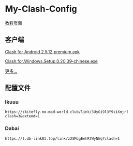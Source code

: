 # My-Clash-Config

[教程页面](/mcct.md)

## 客户端

[Clash for Android 2.5.12.premium.apk](https://ghproxy.org/https://github.com/zkitefly/zkitefly.github.io/releases/download/3/Clash.for.Android.2.5.12.premium.apk)

[Clash.for.Windows.Setup.0.20.39-chinese.exe](https://ghproxy.org/https://github.com/zkitefly/zkitefly.github.io/releases/download/3/Clash.for.Windows.Setup.0.20.39-chinese.exe)

[更多...](https://github.com/zkitefly/zkitefly.github.io/releases/tag/3)

## 配置文件

### Ikuuu

`https://zkitefly.no-mad-world.club/link/3UyGi9l3Y9siXmjr?clash=3&extend=1`

### Dabai

`https://l.db-link01.top/link/z2SMogEehRtWyNWq?clash=1`
